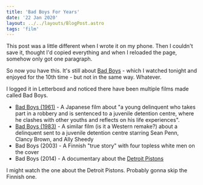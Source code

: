 ```yaml
---
title: 'Bad Boys For Years'
date: '22 Jan 2020'
layout: ../../layouts/BlogPost.astro
tags: 'film'
---
```


This post was a little different when I wrote it on my phone. Then I couldn't save it, thought I'd copied everything and when I reloaded the page, somehow only got one paragraph.

So now you have this. It's still about [Bad Boys](https://www.youtube.com/watch?v=i4h9xcdtyrE) - which I watched tonight and enjoyed for the 10th time - but not in the same way. Whatever.

I logged it in Letterboxd and noticed there have been multiple films made called Bad Boys.

* [Bad Boys (1961)](https://www.filmaffinity.com/us/film372179.html) - A Japanese film about "a young delinquent who takes part in a robbery and is sentenced to a juvenile detention centre, where he clashes with other youths and reflects on his life experiences".
* [Bad Boys (1983)](https://www.youtube.com/watch?v=RRILgwNJNkI) - A similar film (is it a Western remake?) about a delinquent sent to a juvenile detention centre starring Sean Penn, Clancy Brown, and Ally Sheedy
* Bad Boys (2003) - A Finnish "true story" with four topless white men on the cover
* Bad Boys (2014) - A documentary about the [Detroit Pistons](https://www.youtube.com/watch?v=QDFa4BChz5w)

I might watch the one about the Detroit Pistons. Probably gonna skip the Finnish one.